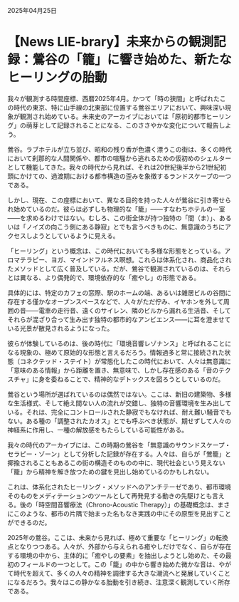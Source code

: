 2025年04月25日

# 【News LIE-brary】未来からの観測記録：鶯谷の「籠」に響き始めた、新たなヒーリングの胎動

我々が観測する時間座標、西暦2025年4月。かつて「時の狭間」と呼ばれたこの時代の東京、特に山手線の北東部に位置する鶯谷エリアにおいて、興味深い現象が観測され始めている。未来史のアーカイブにおいては「原初的都市ヒーリング」の萌芽として記録されることになる、このささやかな変化について報告しよう。

鶯谷。ラブホテルが立ち並び、昭和の残り香が色濃く漂うこの街は、多くの時代において刹那的な人間関係や、都市の喧騒から逃れるための仮初めのシェルターとして機能してきた。我々の時代から見れば、それは20世紀後半から21世紀初頭にかけての、過渡期における都市構造の歪みを象徴するランドスケープの一つである。

しかし、現在、この座標において、異なる目的を持った人々が鶯谷に引き寄せられ始めているのだ。彼らは必ずしも物理的な「籠」――すなわちホテルの一室――を求めるわけではない。むしろ、この街全体が持つ独特の「間（ま）」、あるいは「ノイズの向こう側にある静寂」とでも言うべきものに、無意識のうちにアクセスしようとしているように見える。

「ヒーリング」という概念は、この時代においても多様な形態をとっている。アロマテラピー、ヨガ、マインドフルネス瞑想。これらは体系化され、商品化されたメソッドとして広く普及している。だが、鶯谷で観測されているのは、それらとは異なる、より偶発的で、環境依存的な「癒やし」の形態である。

具体的には、特定のカフェの窓際、駅のホームの端、あるいは雑居ビルの谷間に存在する僅かなオープンスペースなどで、人々がただ佇み、イヤホンを外して周囲の音――電車の走行音、遠くのサイレン、隣のビルから漏れる生活音、そしてそれらが混ざり合って生み出す独特の都市的なアンビエンス――に耳を澄ませている光景が散見されるようになった。

彼らが体験しているのは、後の時代に「環境音響レゾナンス」と呼ばれることになる現象の、極めて原始的な形態と言えるだろう。情報過多と常に接続された状態（コネクテッド・ステイト）が常態化したこの時代において、人々は無意識に「意味のある情報」から距離を置き、無意味で、しかし存在感のある「音のテクスチャ」に身を委ねることで、精神的なデトックスを図ろうとしているのだ。

鶯谷という場所が選ばれているのは偶然ではない。ここは、新旧の建築物、多様な生活様式、そして絶え間ない人の流れが交錯し、独特の音響環境を生み出している。それは、完全にコントロールされた静寂でもなければ、耐え難い騒音でもない。ある種の「調整されたカオス」とでも呼ぶべき状態が、期せずして人々の神経系に作用し、一種の解放感をもたらしている可能性がある。

我々の時代のアーカイブには、この時期の鶯谷を「無意識のサウンドスケープ・セラピー・ゾーン」として分析した記録が存在する。人々は、自らが「鶯籠」と揶揄されることもあるこの街の構造そのものの中に、現代社会という見えない「籠」から精神を解き放つための鍵を見出し始めているのかもしれない。

これは、体系化されたヒーリング・メソッドへのアンチテーゼであり、都市環境そのものをメディテーションのツールとして再発見する動きの先駆けとも言える。後の「時空間音響療法（Chrono-Acoustic Therapy）」の基礎概念は、まさにこのような、都市の片隅で始まった名もなき実践の中にその原型を見出すことができるのだ。

2025年の鶯谷。ここは、未来から見れば、極めて重要な「ヒーリング」の転換点となりつつある。人々が、外部から与えられる癒やしだけでなく、自らが存在する環境の中から、主体的に「癒やしの要素」を抽出しようとし始めた、その最初のフィールドの一つとして。この「籠」の中から響き始めた微かな音は、やがて時代を超えて、多くの人々の精神を調律する大きな潮流へと発展していくことになるだろう。我々はこの静かなる胎動を引き続き、注意深く観測していく所存である。